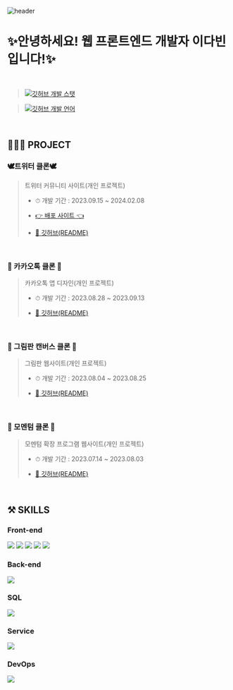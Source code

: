 <!-- ---------- ---------- ---------- ---------- ---------- 메인 헤더 ---------- ---------- ---------- ---------- ---------- -->
![header](https://capsule-render.vercel.app/api?type=wave&color=gradient&weight=500&height=300&section=header&text=🌐⭐Yeonseong_Cording!!⭐🌐&fontSize=50)
<br>

<!-- 제목 인사 -->
# ✨안녕하세요! 웹 프론트엔드 개발자 이다빈 입니다!✨
<br>

<!-- 깃허브 스탯 표기(순위 대신 깃허브 로고 표시) -->
> [![깃허브 개발 스탯](https://github-readme-stats.vercel.app/api?username=Yeon-seong&count_private=true&show_icons=true&theme=ambient_gradient&weight=50&height=200&rank_icon=github)](https://github.com/anuraghazra/github-readme-stats)

<!-- 깃허브 사용 언어 표기 -->
> [![깃허브 개발 언어](https://github-readme-stats.vercel.app/api/top-langs/?username=Yeon-seong&&layout=donut&weight=50&height=200)](https://github.com/anuraghazra/github-readme-stats)
<br>


## 👩🏻‍💻 PROJECT
### 🕊트위터 클론🕊
> 트위터 커뮤니티 사이트(개인 프로젝트)
> * <p>⏱ 개발 기간 : 2023.09.15 ~ 2024.02.08</p>
> * <a href="http://nodebird.xyz/"> <p>👉 배포 사이트 👈</p> </a>
> * <a href="https://github.com/Yeon-seong/react-nodebird"> <p>🔗 깃허브(README)</p> </a>
<br>

### 💬 카카오톡 클론 💬
> 카카오톡 앱 디자인(개인 프로젝트)
> * <p>⏱ 개발 기간 : 2023.08.28 ~ 2023.09.13</p>
> * <a href="https://github.com/Yeon-seong/FrontEnd_Project"> <p>🔗 깃허브(README)</p> </a>
<br>

### 🎨 그림판 캔버스 클론 🎨
> 그림판 웹사이트(개인 프로젝트)
> * <p>⏱ 개발 기간 : 2023.08.04 ~ 2023.08.25</p>
> * <a href="https://github.com/Yeon-seong/FrontEnd_Project"> <p>🔗 깃허브(README)</p> </a>
<br>

### 📒 모멘텀 클론 📒
> 모멘텀 확장 프로그램 웹사이트(개인 프로젝트)
> * <p>⏱ 개발 기간 : 2023.07.14 ~ 2023.08.03</p>
> * <a href="https://github.com/Yeon-seong/FrontEnd_Project"> <p>🔗 깃허브(README)</p> </a>
<br>


## ⚒️ SKILLS
### Front-end
  <p>
    <!-- HTML5 스킬 아이콘 -->
    <img src="https://img.shields.io/badge/HTML5-E34F26?style=for-the-badge&logo=html5&logoColor=white"/>
    <!-- CSS3 스킬 아이콘 -->
    <img src="https://img.shields.io/badge/CSS3-1572B6?style=for-the-badge&logo=CSS3&logoColor=white">
    <!-- JavaScript 스킬 아이콘 -->
    <img src="https://img.shields.io/badge/JavaScript-F7DF1E?style=for-the-badge&logo=JavaScript&logoColor=white"/>
    <!-- React 스킬 아이콘 -->
    <img src="https://img.shields.io/badge/React-20232A?style=for-the-badge&logo=react&logoColor=61DAFB"/>
    <!-- Next.js 스킬 아이콘 -->
    <img src="https://img.shields.io/badge/Next.js-000?logo=nextdotjs&logoColor=fff&style=for-the-badge"/>
  </p>

### Back-end
  <p>
    <!-- Node.js 스킬 아이콘 -->
    <img src="https://img.shields.io/badge/Node.js-43853D?style=for-the-badge&logo=node.js&logoColor=white"/>
  </p>

### SQL
  <p>
    <!-- MySQL 스킬 아이콘 -->
    <img src="https://img.shields.io/badge/MySQL-005C84?style=for-the-badge&logo=mysql&logoColor=white"/>
  </p>

### Service
  <p>
    <!-- AWS 스킬 아이콘 -->
    <img src="https://img.shields.io/badge/Amazon_AWS-FF9900?style=for-the-badge&logo=amazonaws&logoColor=white"/>
  </p>

### DevOps
  <p>
    <!-- GitHub 스킬 아이콘 -->
    <img src="https://img.shields.io/badge/GitHub-100000?style=for-the-badge&logo=github&logoColor=white"/>
  </p>
